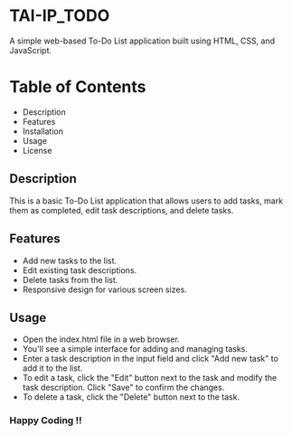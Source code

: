 # TAI-IP_TODO

A simple web-based To-Do List application built using HTML, CSS, and JavaScript.

# Table of Contents
- Description
- Features
- Installation
- Usage
- License
## Description
This is a basic To-Do List application that allows users to add tasks, mark them as completed, edit task descriptions, and delete tasks.

## Features
- Add new tasks to the list.
- Edit existing task descriptions.
- Delete tasks from the list.
- Responsive design for various screen sizes.

## Usage
- Open the index.html file in a web browser.
- You'll see a simple interface for adding and managing tasks.
- Enter a task description in the input field and click "Add new task" to add it to the list.
- To edit a task, click the "Edit" button next to the task and modify the task description. Click "Save" to confirm the changes.
- To delete a task, click the "Delete" button next to the task.

### Happy Coding !!
